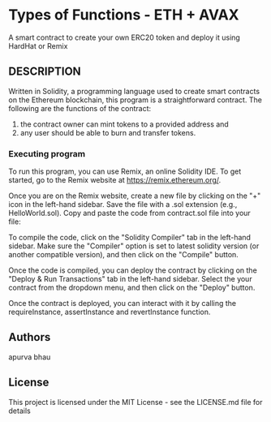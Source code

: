 # Types of Functions - ETH + AVAX
A smart contract to create your own ERC20 token and deploy it using HardHat or Remix

## DESCRIPTION
Written in Solidity, a programming language used to create smart contracts on the Ethereum blockchain, this program is a straightforward contract. The following are the functions of the contract:
1. the contract owner can mint tokens to a provided address and 
2. any user should be able to burn and transfer tokens.

### Executing program

To run this program, you can use Remix, an online Solidity IDE. To get started, go to the Remix website at https://remix.ethereum.org/.

Once you are on the Remix website, create a new file by clicking on the "+" icon in the left-hand sidebar. Save the file with a .sol extension (e.g., HelloWorld.sol). Copy and paste the code from contract.sol file into your file:

To compile the code, click on the "Solidity Compiler" tab in the left-hand sidebar. Make sure the "Compiler" option is set to latest solidity version (or another compatible version), and then click on the "Compile" button.

Once the code is compiled, you can deploy the contract by clicking on the "Deploy & Run Transactions" tab in the left-hand sidebar. Select the your contract from the dropdown menu, and then click on the "Deploy" button.

Once the contract is deployed, you can interact with it by calling the requireInstance, assertInstance and revertInstance function.

## Authors
apurva bhau

## License

This project is licensed under the MIT License - see the LICENSE.md file for details
